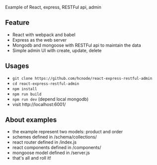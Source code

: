 Example of React, express, RESTFul api, admin
 
## Feature

* React with webpack and babel
* Express as the web server
* Mongodb and mongoose with RESTFul api to maintain the data
* Simple admin UI with create, update, delete

## Usages

* `git clone https://github.com/hcnode/react-express-restful-admin`
* `cd react-express-restful-admin`
* `npm install`
* `npm run build`
* `npm run dev` (depend local mongodb)
* visit http://localhost:6001/

## About examples

* the example represent two models: product and order 
* schemes defined in /schema/collections/
* react router defined in /index.js
* react components defined in /components/
* mongoose model defined in /server.js
* that's all and roll it!